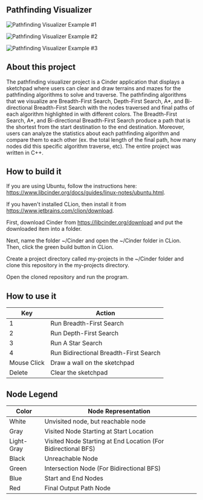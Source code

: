 ## Pathfinding Visualizer

![Pathfinding Visualizer Example #1](https://github.com/uiuc-fa20-cs126/final-project-CharlesShi46/blob/week2/example_images/example%231.png)

![Pathfinding Visualizer Example #2](https://github.com/uiuc-fa20-cs126/final-project-CharlesShi46/blob/week2/example_images/example%232.png)

![Pathfinding Visualizer Example #3](https://github.com/uiuc-fa20-cs126/final-project-CharlesShi46/blob/week2/example_images/example%233.png)

## About this project

The pathfinding visualizer project is a Cinder application that displays a sketchpad where users can clear and draw terrains and mazes for the pathfinding algorithms to solve and traverse. The pathfinding algorithms that we visualize are Breadth-First Search, Depth-First Search, A*, and Bi-directional Breadth-First Search with the nodes traversed and final paths of each algorithm highlighted in with different colors. The Breadth-First Search, A*, and Bi-directional Breadth-First Search produce a path that is the shortest from the start destination to the end destination. Moreover, users can analyze the statistics about each pathfinding algorithm and compare them to each other (ex. the total length of the final path, how many nodes did this specific algorithm traverse, etc). The entire project was written in C++. 

## How to build it

If you are using Ubuntu, follow the instructions here: https://www.libcinder.org/docs/guides/linux-notes/ubuntu.html.

If you haven't installed CLion, then install it from https://www.jetbrains.com/clion/download. 

First, download Cinder from https://libcinder.org/download and put the downloaded item into a folder. 

Next, name the folder ~/Cinder and open the ~/Cinder folder in CLion. Then, click the green build button in CLion. 

Create a project directory called my-projects in the ~/Cinder folder and clone this repository in the my-projects directory. 

Open the cloned repository and run the program. 

## How to use it

Key | Action
------------ | -------------
1 | Run Breadth-First Search
2 | Run Depth-First Search
3 | Run A Star Search
4 | Run Bidirectional Breadth-First Search
Mouse Click | Draw a wall on the sketchpad
Delete | Clear the sketchpad

## Node Legend

Color | Node Representation
------------ | -------------
White | Unvisited node, but reachable node
Gray | Visited Node Starting at Start Location
Light-Gray | Visited Node Starting at End Location (For Bidirectional BFS)
Black | Unreachable Node
Green | Intersection Node (For Bidirectional BFS)
Blue | Start and End Nodes
Red | Final Output Path Node
